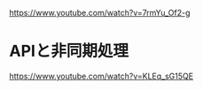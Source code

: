 https://www.youtube.com/watch?v=7rmYu_Of2-g

# APIと非同期処理
https://www.youtube.com/watch?v=KLEq_sG15QE
